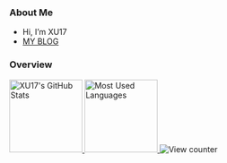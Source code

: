 ### About Me

- Hi, I’m XU17
- [MY BLOG](https://xu17.top)
### Overview

<a href="https://github.com/anuraghazra/github-readme-stats">
  <img height="130px" src="https://github-readme-stats.vercel.app/api?username=YZS17&hide_title=true&show_icons=true&include_all_commits=true&count_private=true&theme=vue&hide_border=true" alt="XU17's GitHub Stats">
</a>
<a href="https://github.com/anuraghazra/convoychat">
  <img height="130px" src="https://github-readme-stats.vercel.app/api/top-langs?username=YZS17&hide=html&hide_title=true&layout=compact&theme=vue&hide_border=true" alt="Most Used Languages">
</a>

<a>
  <img src="https://komarev.com/ghpvc/?username=YZS17&style=for-the-badge&color=green" alt="View counter">
</a>


